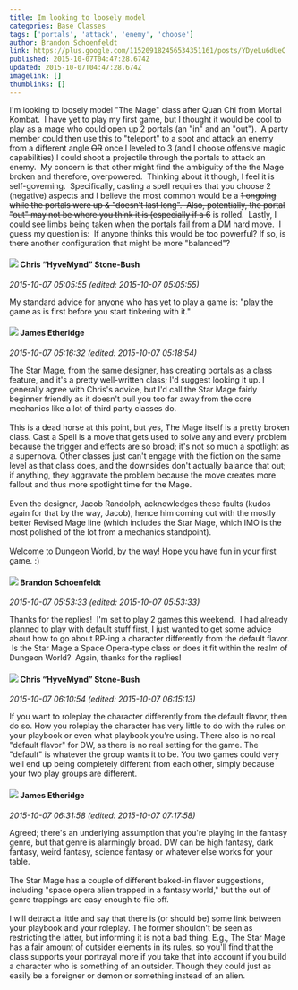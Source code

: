 ```yaml
---
title: Im looking to loosely model
categories: Base Classes
tags: ['portals', 'attack', 'enemy', 'choose']
author: Brandon Schoenfeldt
link: https://plus.google.com/115209182456534351161/posts/YDyeLu6dUeC
published: 2015-10-07T04:47:28.674Z
updated: 2015-10-07T04:47:28.674Z
imagelink: []
thumblinks: []
---
```


I&#39;m looking to loosely model &quot;The Mage&quot; class after Quan Chi from Mortal Kombat.  I have yet to play my first game, but I thought it would be cool to play as a mage who could open up 2 portals (an &quot;in&quot; and an &quot;out&quot;).  A party member could then use this to &quot;teleport&quot; to a spot and attack an enemy from a different angle <del>OR</del> once I leveled to 3 (and I choose offensive magic capabilities) I could shoot a projectile through the portals to attack an enemy.  My concern is that other might find the ambiguity of the the Mage broken and therefore, overpowered.  Thinking about it though, I feel it is self-governing.  Specifically, casting a spell requires that you choose 2 (negative) aspects and I believe the most common would be a <del>1 ongoing while the portals were up &amp; &quot;doesn&#39;t last long&quot;.  Also, potentially, the portal &quot;out&quot; may not be where you think it is (especially if a 6</del> is rolled.  Lastly, I could see limbs being taken when the portals fail from a DM hard move.  I guess my question is:  If anyone thinks this would be too powerful? If so, is there another configuration that might be more &quot;balanced&quot;? 
<div id='comment z13owrmb0maiurppu04cjdtoyrj2x1f4e0g'>
  <h4><img src='{{site.baseurl}}//images/avatars/108053817066303198241_photo.jpg'> Chris “HyveMynd” Stone-Bush</h4>
      <p><cite>2015-10-07 05:05:55 (edited: 2015-10-07 05:05:55)</cite></p>
        <p>My standard advice for anyone who has yet to play a game is: &quot;play the game as is first before you start tinkering with it.&quot;</p>
</div>
        

<div id='comment z13owrmb0maiurppu04cjdtoyrj2x1f4e0g'>
  <h4><img src='{{site.baseurl}}//images/avatars/117175341165637840811_photo.jpg'> James Etheridge</h4>
      <p><cite>2015-10-07 05:16:32 (edited: 2015-10-07 05:18:54)</cite></p>
        <p>The Star Mage, from the same designer, has creating portals as a class feature, and it&#39;s a pretty well-written class; I&#39;d suggest looking it up. I generally agree with Chris&#39;s advice, but I&#39;d call the Star Mage fairly beginner friendly as it doesn&#39;t pull you too far away from the core mechanics like a lot of third party classes do.<br /><br />This is a dead horse at this point, but yes, The Mage itself is a pretty broken class. Cast a Spell is a move that gets used to solve any and every problem because the trigger and effects are so broad; it&#39;s not so much a spotlight as a supernova. Other classes just can&#39;t engage with the fiction on the same level as that class does, and the downsides don&#39;t actually balance that out; if anything, they aggravate the problem because the move creates more fallout and thus more spotlight time for the Mage. <br /><br />Even the designer, Jacob Randolph, acknowledges these faults (kudos again for that by the way, Jacob), hence him coming out with the mostly better Revised Mage line (which includes the Star Mage, which IMO is the most polished of the lot from a mechanics standpoint).<br /><br />Welcome to Dungeon World, by the way! Hope you have fun in your first game. :)</p>
</div>
        

<div id='comment z13owrmb0maiurppu04cjdtoyrj2x1f4e0g'>
  <h4><img src='{{site.baseurl}}//images/avatars/115209182456534351161_photo.jpg'> Brandon Schoenfeldt</h4>
      <p><cite>2015-10-07 05:53:33 (edited: 2015-10-07 05:53:33)</cite></p>
        <p>Thanks for the replies!  I&#39;m set to play 2 games this weekend.  I had already planned to play with default stuff first, I just wanted to get some advice about how to go about RP-ing a character differently from the default flavor.  Is the Star Mage a Space Opera-type class or does it fit within the realm of Dungeon World?  Again, thanks for the replies!</p>
</div>
        

<div id='comment z13owrmb0maiurppu04cjdtoyrj2x1f4e0g'>
  <h4><img src='{{site.baseurl}}//images/avatars/108053817066303198241_photo.jpg'> Chris “HyveMynd” Stone-Bush</h4>
      <p><cite>2015-10-07 06:10:54 (edited: 2015-10-07 06:15:13)</cite></p>
        <p>If you want to roleplay the character differently from the default flavor, then do so. How you roleplay the character has very little to do with the rules on your playbook or even what playbook you&#39;re using. There also is no real &quot;default flavor&quot; for DW, as there is no real setting for the game. The &quot;default&quot; is whatever the group wants it to be. You two games could very well end up being completely different from each other, simply because your two play groups are different.</p>
</div>
        

<div id='comment z13owrmb0maiurppu04cjdtoyrj2x1f4e0g'>
  <h4><img src='{{site.baseurl}}//images/avatars/117175341165637840811_photo.jpg'> James Etheridge</h4>
      <p><cite>2015-10-07 06:31:58 (edited: 2015-10-07 07:17:58)</cite></p>
        <p>Agreed; there&#39;s an underlying assumption that you&#39;re playing in the fantasy genre, but that genre is alarmingly broad. DW can be high fantasy, dark fantasy, weird fantasy, science fantasy or whatever else works for your table.<br /><br />The Star Mage has a couple of different baked-in flavor suggestions, including &quot;space opera alien trapped in a fantasy world,&quot; but the out of genre trappings are easy enough to file off.<br /><br />I will detract a little and say that there is (or should be) some link between your playbook and your roleplay. The former shouldn&#39;t be seen as restricting the latter, but informing it is not a bad thing. E.g., The Star Mage has a fair amount of outsider elements in its rules, so you&#39;ll find that the class supports your portrayal more if you take that into account if you build a character who is something of an outsider. Though they could just as easily be a foreigner or demon or something instead of an alien.</p>
</div>
        